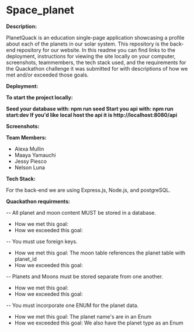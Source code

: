 # Space_planet

<b>Description: </b>

PlanetQuack is an education single-page application showcasing a profile about each of the planets in our solar system. This repository is the back-end repository for our website. In this readme you can find links to the deployment, instructions for viewing the site locally on your computer, screenshots, teammembers, the tech stack used, and the requirements for the Quackathon challenge it was submitted for with descriptions of how we met and/or exceeded those goals.

<b>Deployment: </b>

<b>To start the project locally: </b>

<b>Seed your database with: npm run seed
   Start you api with: npm run start:dev
   If you'd like local host the api it is http://localhost:8080/api </b>

<b>Screenshots: </b>

<b>Team Members: </b>
- Alexa Mullin
- Maaya Yamauchi
- Jessy Piesco
- Nelson Luna


<b>Tech Stack: </b>

For the back-end we are using Express.js, Node.js, and postgreSQL.

<b>Quackathon requirments: </b>

-- All planet and moon content MUST be stored in a database.
- How we met this goal:
- How we exceeded this goal:

-- You must use foreign keys.
- How we met this goal: The moon table references the planet table with planet_id
- How we exceeded this goal:

-- Planets and Moons must be stored separate from one another.
- How we met this goal:
- How we exceeded this goal:

-- You must incorporate one ENUM for the planet data.
- How we met this goal: The planet name's are in an Enum
- How we exceeded this goal: We also have the planet type as an Enum
